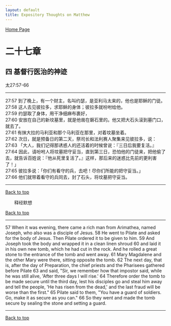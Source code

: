 ```yaml
---
layout: default
title: Expository Thoughts on Matthew
---
```

[ Home Page ]({{site.baseurl}}/index) <br>

<a name="0"></a>
# 二十七章 

## 四 基督行医治的神迹

太27:57-66

***

27:57 到了晚上，有一个财主，名叫约瑟，是亚利马太来的，他也是耶稣的门徒。<br>
27:58 这人去见彼拉多，求耶稣的身体；彼拉多就吩咐给他。<br>
27:59 约瑟取了身体，用干净细麻布裹好，<br>
27:60 安放在自己的新坟墓里，就是他凿在磐石里的。他又把大石头滚到墓门口，就去了。<br>
27:61 有抹大拉的马利亚和那个马利亚在那里，对着坟墓坐着。<br>
27:62 次日，就是预备日的第二天，祭司长和法利赛人聚集来见彼拉多，说：<br>
27:63 「大人，我们记得那诱惑人的还活着的时候曾说：『三日后我要复活。』<br>
27:64 因此，请吩咐人将坟墓把守妥当，直到第三日，恐怕他的门徒来，把他偷了去，就告诉百姓说：『他从死里复活了。』这样，那后来的迷惑比先前的更利害了！」<br>
27:65 彼拉多说：「你们有看守的兵，去吧！尽你们所能的把守妥当。」<br>
27:66 他们就带着看守的兵同去，封了石头，将坟墓把守妥当。<br>

***

[Back to top](#0)

&emsp;&emsp;释经默想

[Back to top](#0)

***

57 When it was evening, there came a rich man from Arimathea, named Joseph, who also was a disciple of Jesus. 58 He went to Pilate and asked for the body of Jesus. Then Pilate ordered it to be given to him. 59 And Joseph took the body and wrapped it in a clean linen shroud 60 and laid it in his own new tomb, which he had cut in the rock. And he rolled a great stone to the entrance of the tomb and went away. 61 Mary Magdalene and the other Mary were there, sitting opposite the tomb. 62 The next day, that is, after the day of Preparation, the chief priests and the Pharisees gathered before Pilate 63 and said, "Sir, we remember how that impostor said, while he was still alive, 'After three days I will rise.' 64 Therefore order the tomb to be made secure until the third day, lest his disciples go and steal him away and tell the people, 'He has risen from the dead,' and the last fraud will be worse than the first." 65 Pilate said to them, "You have a guard of soldiers. Go, make it as secure as you can." 66 So they went and made the tomb secure by sealing the stone and setting a guard.

***

[Back to top](#0)
